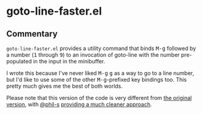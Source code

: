 # goto-line-faster.el

## Commentary

`goto-line-faster.el` provides a utility command that binds <kbd>M-g</kbd>
followed by a number (<kbd>1</kbd> through <kbd>9</kbd>) to an invocation of
goto-line with the number pre-populated in the input in the minibuffer.

I wrote this because I've never liked <kbd>M-g</kbd> <kbd>g</kbd> as a way
to go to a line number, but I'd like to use some of the other
<kbd>M-g</kbd>-prefixed key bindings too. This pretty much gives me the best
of both worlds.

Please note that this version of the code is very different from [the
original
version](https://github.com/davep/goto-line-faster.el/blob/775ed4916eb8028252db4dae5a0b71d865568638/goto-line-faster.el),
with [@phil-s](https://github.com/phil-s) [providing a much cleaner
approach](https://github.com/davep/goto-line-faster.el/issues/1).

[//]: # (README.md ends here)
